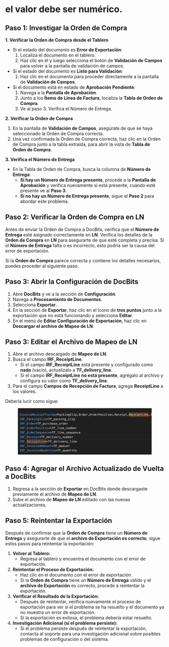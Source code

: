# el valor debe ser numérico.

## **Paso 1: Investigar la Orden de Compra**

**1. Verificar la Orden de Compra desde el Tablero**

* Si el estado del documento es **Error de Exportación**:
  1. Localiza el documento en el tablero.
  2. Haz clic en él y luego selecciona el botón de **Validación de Campos** para volver a la pantalla de validación de campos.
* Si el estado del documento es **Listo para Validación**:
  1. Haz clic en el documento para proceder directamente a la pantalla de **Validación de Campos**.
* Si el documento está en estado de **Aprobación Pendiente**:
  1. Navega a la **Pantalla de Aprobación**.
  2. Junto a los **Ítems de Línea de Factura**, localiza la **Tabla de Orden de Compra**.
  3. Ve al paso 3. Verifica el Número de Entrega.

**2. Verificar la Orden de Compra**

1. En la pantalla de **Validación de Campos**, asegúrate de que se haya seleccionado la Orden de Compra correcta.
2. Una vez confirmada la Orden de Compra correcta, haz clic en la Orden de Compra junto a la tabla extraída, para abrir la vista de **Tabla de Orden de Compra**.

**3. Verifica el Número de Entrega**

* En la Tabla de Orden de Compra, busca la columna de **Número de Entrega**:
  * **Si hay un Número de Entrega presente**, procede a la **Pantalla de Aprobación** y verifica nuevamente si está presente, cuando esté presente ve al **Paso 3**.
  * **Si no hay un Número de Entrega presente**, sigue el **Paso 2** para abordar este problema.

## Paso 2: Verificar la Orden de Compra en LN

Antes de enviar la Orden de Compra a DocBits, verifica que el **Número de Entrega** esté asignado correctamente en **LN**. Verifica los detalles de la **Orden de Compra** en **LN** para asegurarte de que esté completa y precisa. Si el **Número de Entrega** falta o es incorrecto, esto podría ser la causa del error de exportación.

Si la **Orden de Compra** parece correcta y contiene los detalles necesarios, puedes proceder al siguiente paso.

## **Paso 3: Abrir la Configuración de DocBits**

1. Abre **DocBits** y ve a la sección de **Configuración**.
2. Navega a **Procesamiento de Documentos**.
3. Selecciona **Exportar**.
4. En la sección de **Exportar**, haz clic en el ícono de **tres puntos** junto a la exportación que no está funcionando y selecciona **Editar**.
5. En el menú de **Editar Configuración de Exportación**, haz clic en **Descargar el archivo de Mapeo de LN**.

## **Paso 3: Editar el Archivo de Mapeo de LN**

1. Abre el archivo descargado de **Mapeo de LN**.
2. Busca el campo **IRF\_ReceiptLine**.
   * Si el campo **IRF\_ReceiptLine** está presente y configurado como **nada** (vacío), actualízalo a **TF\_delivery\_line**.
   * Si el campo **IRF\_ReceiptLine** **no está presente**, agrégalo al archivo y configura su valor como **TF\_delivery\_line**.
3. Para el campo **Campos de Recepción de Factura**, agrega **ReceiptLine** a los valores.

Debería lucir como sigue:

<figure><img src="../../../../.gitbook/assets/image (7).png" alt="" width="563"><figcaption></figcaption></figure>

## **Paso 4: Agregar el Archivo Actualizado de Vuelta a DocBits**

1. Regresa a la sección de **Exportar** en DocBits donde descargaste previamente el archivo de **Mapeo de LN**.
2. Sube el archivo de **Mapeo de LN** editado con las nuevas actualizaciones.

## Paso 5: Reintentar la Exportación

Después de confirmar que la **Orden de Compra** tiene un **Número de Entrega** y asegurarte de que el **archivo de Exportación es correcto**, sigue estos pasos para reintentar la exportación:

1. **Volver al Tablero:**
   * Regresa al tablero y encuentra el documento con el error de exportación.
2. **Reintentar el Proceso de Exportación:**
   * Haz clic en el documento con el error de exportación.
   * Si la **Orden de Compra** tiene un **Número de Entrega** válido y el **archivo de Exportación** es correcto, procede a reintentar la exportación.
3. **Verificar el Resultado de la Exportación:**
   * Después de reintentar, verifica nuevamente el proceso de exportación para ver si el problema se ha resuelto y el documento ya no muestra un error de exportación.
   * Si la exportación es exitosa, el problema debería estar resuelto.
4. **Investigación Adicional (si el problema persiste):**
   * Si el problema persiste después de reintentar la exportación, contacta al soporte para una investigación adicional sobre posibles problemas de configuración o del sistema.
